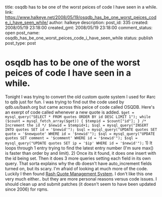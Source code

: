 title: osqdb has to be one of the worst peices of code I have seen in a while.
link: https://www.halkeye.net/2008/05/19/osqdb_has_be_one_worst_peices_code_i_have_seen_while/
author: halkeye
description: 
post_id: 335
created: 2008/05/19 23:18:00
created_gmt: 2008/05/19 23:18:00
comment_status: open
post_name: osqdb_has_be_one_worst_peices_code_i_have_seen_while
status: publish
post_type: post

# osqdb has to be one of the worst peices of code I have seen in a while.

Tonight I was trying to convert the old custom quote system I used for #arc to qdb just for fun. I was trying to find out the code used by qdb.us/bash.org but came across this peice of code called OSQDB. Here's an exerpt of code called whenever a new quote is added. ` $get = mysql_query("SELECT * FROM quotes ORDER BY id DESC LIMIT 1"); while ($count = mysql_fetch_array($get)) { $tempid = $count["id"]; } /* Increment the id */ $newid = $tempid+1; $sql = mysql_query("INSERT INTO quotes SET id = '$newid'"); $sql = mysql_query("UPDATE quotes SET quote = '$newquote' WHERE id = '$newid'"); $sql = mysql_query("UPDATE quotes SET comment = '$comment' WHERE id = '$newid'"); $sql = mysql_query("UPDATE quotes SET ip = '$ip' WHERE id = '$newid'"); ` 1) It loops through 1 entry trying to find the latest entry number (I'm sure max() is faster than order by and limit). 2) Once its it found, it does one insert with the id being set. Then it does 3 more queries setting each field in its own query. That sorta explains why the db doesn't have auto_increment fields turned on, but its scary. I'm afraid of looking at much more of the code. Luckily I then found [Rash Quote Management System](http://sourceforge.net/projects/rqms/). I don't like this one very much either.. but they are more personal reasons versus code issues. I should clean up and submit patches (it doesn't seem to have been updated since 2006) for rqms.